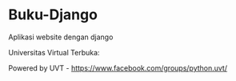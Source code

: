 Buku-Django
===========

Aplikasi website dengan django

Universitas Virtual Terbuka:

Powered by UVT - https://www.facebook.com/groups/python.uvt/